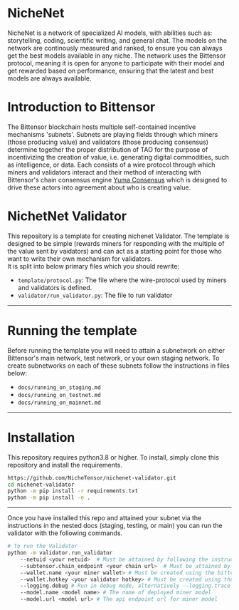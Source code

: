 # NicheNet
NicheNet is a network of specialized AI models, with abilities such as: storytelling, coding, scientific writing, and general chat.
The models on the network are continously measured and ranked, to ensure you can always get the best models available in any niche.
The network uses the Bittensor protocol, meaning it is open for anyone to participate with their model and get rewarded based on performance, ensuring that the latest and best models are always available.

# Introduction to Bittensor
The Bittensor blockchain hosts multiple self-contained incentive mechanisms 'subnets'. Subnets are playing fields through which miners (those producing value) and validators (those producing consensus) determine together the proper distribution of TAO for the purpose of incentivizing the creation of value, i.e. generating digital commodities, such as intelligence, or data. Each consists of a wire protocol through which miners and validators interact and their method of interacting with Bittensor's chain consensus engine [Yuma Consensus](https://bittensor.com/documentation/validating/yuma-consensus) which is designed to drive these actors into agreement about who is creating value.

# NichetNet Validator
This repository is a template for creating nichenet Validator. The template is designed to be simple (rewards miners for responding with the multiple of the value sent by vaidators) and can act as a starting point for those who want to write their own mechanism for validators.   
It is split into below primary files which you should rewrite:
- `template/protocol.py`: The file where the wire-protocol used by miners and validators is defined.   
- `validator/run_validator.py`: The file to run validator

---

# Running the template
Before running the template you will need to attain a subnetwork on either Bittensor's main network, test network, or your own staging network. To create subnetworks on each of these subnets follow the instructions in files below:
- `docs/running_on_staging.md`
- `docs/running_on_testnet.md`
- `docs/running_on_mainnet.md`

---

# Installation
This repository requires python3.8 or higher. To install, simply clone this repository and install the requirements.
```bash
https://github.com/NicheTensor/nichenet-validator.git
cd nichenet-validator
python -m pip install -r requirements.txt
python -m pip install -e .
```
---

Once you have installed this repo and attained your subnet via the instructions in the nested docs (staging, testing, or main) you can run the validator with the following commands.
```bash
# To run the Validator
python -m validator.run_validator 
    --netuid <your netuid>  # Must be attained by following the instructions in the docs/running_on_*.md files 
    --subtensor.chain_endpoint <your chain url>  # Must be attained by following the instructions in the docs/running_on_*.md files
    --wallet.name <your miner wallet> # Must be created using the bittensor-cli
    --wallet.hotkey <your validator hotkey> # Must be created using the bittensor-cli
    --logging.debug # Run in debug mode, alternatively --logging.trace for trace mode
    --model.name <model name> # The name of deployed miner model
    --model.url <model url> # The api endpoint url for miner model
```

